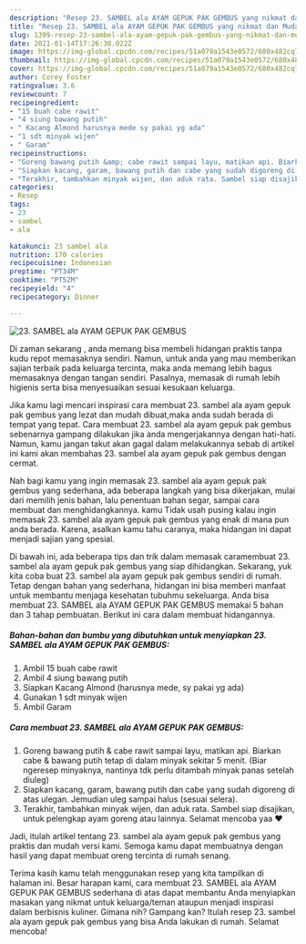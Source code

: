 ```yaml
---
description: "Resep 23. SAMBEL ala AYAM GEPUK PAK GEMBUS yang nikmat dan Mudah Dibuat"
title: "Resep 23. SAMBEL ala AYAM GEPUK PAK GEMBUS yang nikmat dan Mudah Dibuat"
slug: 1399-resep-23-sambel-ala-ayam-gepuk-pak-gembus-yang-nikmat-dan-mudah-dibuat
date: 2021-01-14T17:26:30.022Z
image: https://img-global.cpcdn.com/recipes/51a079a1543e0572/680x482cq70/23-sambel-ala-ayam-gepuk-pak-gembus-foto-resep-utama.jpg
thumbnail: https://img-global.cpcdn.com/recipes/51a079a1543e0572/680x482cq70/23-sambel-ala-ayam-gepuk-pak-gembus-foto-resep-utama.jpg
cover: https://img-global.cpcdn.com/recipes/51a079a1543e0572/680x482cq70/23-sambel-ala-ayam-gepuk-pak-gembus-foto-resep-utama.jpg
author: Corey Foster
ratingvalue: 3.6
reviewcount: 7
recipeingredient:
- "15 buah cabe rawit"
- "4 siung bawang putih"
- " Kacang Almond harusnya mede sy pakai yg ada"
- "1 sdt minyak wijen"
- " Garam"
recipeinstructions:
- "Goreng bawang putih &amp; cabe rawit sampai layu, matikan api. Biarkan cabe &amp; bawang putih tetap di dalam minyak sekitar 5 menit. (Biar ngeresep minyaknya, nantinya tdk perlu ditambah minyak panas setelah diuleg)"
- "Siapkan kacang, garam, bawang putih dan cabe yang sudah digoreng di atas ulegan. Jemudian uleg sampai halus (sesuai selera)."
- "Terakhir, tambahkan minyak wijen, dan aduk rata. Sambel siap disajikan, untuk pelengkap ayam goreng atau lainnya. Selamat mencoba yaa ❤"
categories:
- Resep
tags:
- 23
- sambel
- ala

katakunci: 23 sambel ala 
nutrition: 170 calories
recipecuisine: Indonesian
preptime: "PT34M"
cooktime: "PT52M"
recipeyield: "4"
recipecategory: Dinner

---
```



![23. SAMBEL ala AYAM GEPUK PAK GEMBUS](https://img-global.cpcdn.com/recipes/51a079a1543e0572/680x482cq70/23-sambel-ala-ayam-gepuk-pak-gembus-foto-resep-utama.jpg)

Di zaman  sekarang , anda memang bisa membeli hidangan praktis tanpa kudu repot memasaknya sendiri. Namun, untuk anda yang mau memberikan sajian terbaik pada keluarga tercinta, maka anda memang lebih bagus memasaknya dengan tangan sendiri. Pasalnya, memasak di rumah lebih higienis serta bisa menyesuaikan sesuai kesukaan keluarga.

Jika kamu lagi mencari inspirasi cara membuat 23. sambel ala ayam gepuk pak gembus yang lezat dan mudah dibuat,maka anda sudah berada di tempat yang tepat. Cara membuat 23. sambel ala ayam gepuk pak gembus  sebenarnya gampang dilakukan jika anda mengerjakannya dengan hati-hati. Namun, kamu jangan takut akan gagal dalam melakukannya 
sebab di artikel ini kami akan membahas 23. sambel ala ayam gepuk pak gembus dengan cermat.  



Nah bagi kamu yang ingin memasak 23. sambel ala ayam gepuk pak gembus yang sederhana, ada beberapa langkah yang bisa dikerjakan, mulai dari memilih jenis bahan, lalu penentuan bahan segar, sampai cara membuat dan menghidangkannya. kamu Tidak usah pusing kalau ingin memasak 23. sambel ala ayam gepuk pak gembus yang enak di mana pun anda berada. Karena, asalkan kamu  tahu caranya, maka hidangan ini dapat menjadi sajian yang spesial.

Di bawah ini, ada beberapa tips dan trik dalam memasak caramembuat 23. sambel ala ayam gepuk pak gembus yang siap dihidangkan. Sekarang, yuk kita coba buat 23. sambel ala ayam gepuk pak gembus sendiri di rumah. Tetap dengan bahan yang sederhana, hidangan ini bisa memberi manfaat untuk membantu menjaga kesehatan tubuhmu sekeluarga. Anda bisa membuat 23. SAMBEL ala AYAM GEPUK PAK GEMBUS memakai 5 bahan dan 3 tahap pembuatan. Berikut ini cara dalam membuat hidangannya.

<!--inarticleads1-->

##### Bahan-bahan dan bumbu yang dibutuhkan untuk menyiapkan 23. SAMBEL ala AYAM GEPUK PAK GEMBUS:

1. Ambil 15 buah cabe rawit
1. Ambil 4 siung bawang putih
1. Siapkan  Kacang Almond (harusnya mede, sy pakai yg ada)
1. Gunakan 1 sdt minyak wijen
1. Ambil  Garam




<!--inarticleads2-->

##### Cara membuat 23. SAMBEL ala AYAM GEPUK PAK GEMBUS:

1. Goreng bawang putih &amp; cabe rawit sampai layu, matikan api. Biarkan cabe &amp; bawang putih tetap di dalam minyak sekitar 5 menit. (Biar ngeresep minyaknya, nantinya tdk perlu ditambah minyak panas setelah diuleg)
1. Siapkan kacang, garam, bawang putih dan cabe yang sudah digoreng di atas ulegan. Jemudian uleg sampai halus (sesuai selera).
1. Terakhir, tambahkan minyak wijen, dan aduk rata. Sambel siap disajikan, untuk pelengkap ayam goreng atau lainnya. Selamat mencoba yaa ❤




Jadi, itulah artikel tentang  23. sambel ala ayam gepuk pak gembus  yang praktis dan mudah versi kami. Semoga kamu dapat membuatnya dengan hasil yang dapat membuat oreng tercinta di rumah senang. 

Terima kasih kamu telah menggunakan resep yang kita tampilkan di halaman ini. Besar harapan kami, cara membuat  23. SAMBEL ala AYAM GEPUK PAK GEMBUS sederhana di atas dapat membantu Anda menyiapkan masakan yang nikmat untuk keluarga/teman ataupun menjadi inspirasi dalam berbisnis kuliner. Gimana nih? Gampang kan? Itulah resep 23. sambel ala ayam gepuk pak gembus yang bisa Anda lakukan di rumah. Selamat mencoba!

